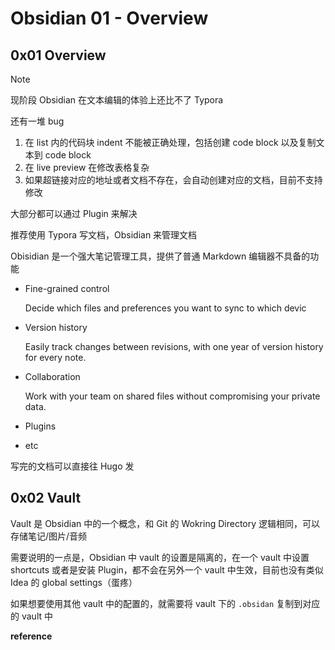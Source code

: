 # Obsidian 01 - Overview

## 0x01 Overview


> [!NOTE]
> 现阶段 Obsidian 在文本编辑的体验上还比不了 Typora
>
> 还有一堆 bug
>
> 1. 在 list 内的代码块 indent 不能被正确处理，包括创建 code block 以及复制文本到 code block 
> 2. 在 live preview 在修改表格复杂
> 3. 如果超链接对应的地址或者文档不存在，会自动创建对应的文档，目前不支持修改
>
> 大部分都可以通过 Plugin 来解决
>
> 推荐使用 Typora 写文档，Obsidian 来管理文档



Obisidian 是一个强大笔记管理工具，提供了普通 Markdown 编辑器不具备的功能

- Fine-grained control						

  Decide which files and preferences you want to sync to which devic

- Version history								

  Easily track changes between revisions, with one year of version history for every note.

- Collaboration							

  Work with your team on shared files without compromising your private data.

- Plugins
- etc

写完的文档可以直接往 Hugo 发

## 0x02 Vault

Vault 是 Obsidian 中的一个概念，和 Git 的 Wokring Directory 逻辑相同，可以存储笔记/图片/音频

需要说明的一点是，Obsidian 中 vault 的设置是隔离的，在一个 vault 中设置 shortcuts 或者是安装 Plugin，都不会在另外一个 vault 中生效，目前也没有类似 Idea 的 global settings（蛋疼）

如果想要使用其他 vault 中的配置的，就需要将 vault 下的 `.obsidan` 复制到对应的 vault 中



**reference**

[1]:https://forum.obsidian.md/t/global-settings-same-settings-themes-and-plugins-across-multiple-vaults/41789/15
